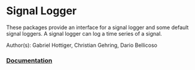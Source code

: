# Signal Logger

These packages provide an interface for a signal logger and some default signal loggers. A signal logger can log a time series of a signal.

Author(s): Gabriel Hottiger, Christian Gehring, Dario Bellicoso

[<h3>Documentation</h3>](https://ethz-asl-lr.bitbucket.io/signal_logger/)
